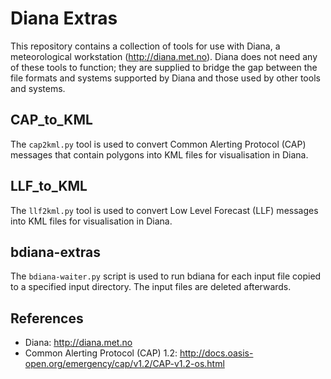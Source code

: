 # Diana Extras

This repository contains a collection of tools for use with Diana, a meteorological workstation
(http://diana.met.no). Diana does not need any of these tools to function; they are supplied
to bridge the gap between the file formats and systems supported by Diana and those used by
other tools and systems.

CAP_to_KML
----------
The `cap2kml.py` tool is used to convert Common Alerting Protocol (CAP) messages that contain
polygons into KML files for visualisation in Diana.

LLF_to_KML
----------
The `llf2kml.py` tool is used to convert Low Level Forecast (LLF) messages into KML files for
visualisation in Diana.

bdiana-extras
-------------
The `bdiana-waiter.py` script is used to run bdiana for each input file copied to a specified
input directory. The input files are deleted afterwards.

References
----------

* Diana: http://diana.met.no
* Common Alerting Protocol (CAP) 1.2: http://docs.oasis-open.org/emergency/cap/v1.2/CAP-v1.2-os.html
